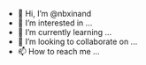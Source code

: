 - 👋 Hi, I’m @nbxinand
- 👀 I’m interested in ...
- 🌱 I’m currently learning ...
- 💞️ I’m looking to collaborate on ...
- 📫 How to reach me ...

<!---
nbxinand/nbxinand is a ✨ special ✨ repository because its `README.md` (this file) appears on your GitHub profile.
You can click the Preview link to take a look at your changes.
--->
